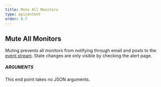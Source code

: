 ```yaml
---
title: Mute All Monitors
type: apicontent
order: 8.7
---
```


## Mute All Monitors
Muting prevents all monitors from notifying through email and posts to the [event stream](/graphing/event_stream/). State changes are only visible by checking the alert page.

##### ARGUMENTS

This end point takes no JSON arguments.